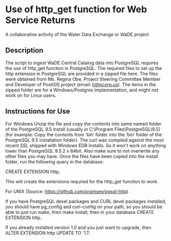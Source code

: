 # Use of http_get function for Web Service Returns
A collaborative activity of the Water Data Exchange or WaDE project


Description
----------
The script to ingest WaDE Central Catalog data into PostgreSQL requires the use of http_get function in PostgreSQL. The required files to set up the http extension in PostgreSQL are provided in a zipped file here. The files were obtained from Ms. Regina Obe, Project Steering Committee Member and Developer of PostGIS project (email: lr@pcorp.us). The items in the zipped folder are for a Windows/Postgres implementation, and might not work on for Linux users. 


Instructions for Use
----------
For Windows
Unzip the file and copy the contents into same named folder of the PostgreSQL 9.5 install (usually in C:\Program Files\PostgreSQL\9.5) (for example: Copy the contents from ‘bin’ folder into the ‘bin’ folder of the PostgreSQL 9.5 installation folder). 
The curl was compiled against the most recent SSL shipped with Windows EDB installs.  So it won't work on anything lower than PostgreSQL 9.5.2 x 64bit. Also make sure to not overwrite any other files you may have.
Once the files have been copied into the install folder, run the following query in the database:
 
CREATE EXTENSION http;

This will create the extensions required for the http_get function to work.


For UNIX (Source: https://github.com/pramsey/pgsql-http)

If you have PostgreSQL devel packages and CURL devel packages installed, you should have pg_config and curl-config on your path, so you should be able to just run make, then make install, then in your database CREATE EXTENSION http.

If you already installed version 1.0 and you just want to upgrade, then ALTER EXTENSION http UPDATE TO '1.1'.
